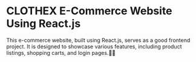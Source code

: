 # CLOTHEX E-Commerce Website  Using React.js

This e-commerce website, built using React.js, serves as a good frontend project. It is designed to showcase  various features, including product listings, shopping carts, and login pages.🛒🌟


